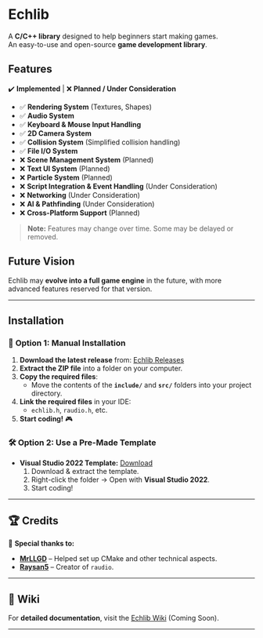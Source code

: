 # Echlib

A **C/C++ library** designed to help beginners start making games.  
An easy-to-use and open-source **game development library**.

## Features  

✔️ **Implemented** | ❌ **Planned / Under Consideration**  

- ✅ **Rendering System** (Textures, Shapes)  
- ✅ **Audio System**  
- ✅ **Keyboard & Mouse Input Handling**  
- ✅ **2D Camera System**  
- ✅ **Collision System** (Simplified collision handling)  
- ✅ **File I/O System**  
- ❌ **Scene Management System** (Planned)  
- ❌ **Text UI System** (Planned)  
- ❌ **Particle System** (Planned)  
- ❌ **Script Integration & Event Handling** (Under Consideration)  
- ❌ **Networking** (Under Consideration)  
- ❌ **AI & Pathfinding** (Under Consideration)  
- ❌ **Cross-Platform Support** (Planned)  

> **Note:** Features may change over time. Some may be delayed or removed.

## Future Vision  

Echlib may **evolve into a full game engine** in the future, with more advanced features reserved for that version.  

---

## Installation  

### 📌 **Option 1: Manual Installation**  

1. **Download the latest release** from: [Echlib Releases](https://github.com/Lulezer/Echlib-Library/releases)  
2. **Extract the ZIP file** into a folder on your computer.  
3. **Copy the required files**:  
   - Move the contents of the **`include/`** and **`src/`** folders into your project directory.  
4. **Link the required files** in your IDE:  
   - `echlib.h`, `raudio.h`, etc.  
5. **Start coding!** 🎮  

### 🛠️ **Option 2: Use a Pre-Made Template**  

- **Visual Studio 2022 Template:** [Download](https://github.com/Lulezer/Echlib-VisualStudio2022-Template)  
  1. Download & extract the template.  
  2. Right-click the folder → Open with **Visual Studio 2022**.  
  3. Start coding!  

---

## 🏆 Credits  

👤 **Special thanks to:**  
- **[MrLLGD](https://www.youtube.com/@lowlevelgamedev9330/videos)** – Helped set up CMake and other technical aspects.  
- **[Raysan5](https://github.com/raysan5)** – Creator of `raudio`.  

---

## 📖 Wiki  

For **detailed documentation**, visit the [Echlib Wiki](https://github.com/Lulezer/Echlib-Library/wiki) (Coming Soon).  

---

